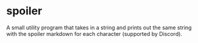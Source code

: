 # spoiler
A small utility program that takes in a string and prints out the same string with the spoiler markdown for each 
character (supported by Discord).